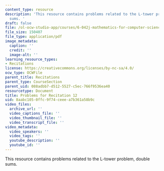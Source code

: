 ```yaml
---
content_type: resource
description: 'This resource contains problems related to the L-tower problem, double
  sums. '
draft: false
file: /ol-ocw-studio-app/courses/6-042j-mathematics-for-computer-science-fall-2010/8aabc1050ffc9f74ceeea7b361a58b9c_MIT6_042JF10_rec12.pdf
file_size: 150407
file_type: application/pdf
image_metadata:
  caption: ''
  credit: ''
  image-alt: ''
learning_resource_types:
- Recitations
license: https://creativecommons.org/licenses/by-nc-sa/4.0/
ocw_type: OCWFile
parent_title: Recitations
parent_type: CourseSection
parent_uid: 088adbb7-d512-5527-c5ec-766f9536ea40
resourcetype: Document
title: Problems for Recitation 12
uid: 8aabc105-0ffc-9f74-ceee-a7b361a58b9c
video_files:
  archive_url: ''
  video_captions_file: ''
  video_thumbnail_file: ''
  video_transcript_file: ''
video_metadata:
  video_speakers: ''
  video_tags: ''
  youtube_description: ''
  youtube_id: ''
---
```

This resource contains problems related to the L-tower problem, double sums.